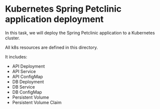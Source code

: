 # Kubernetes Spring Petclinic application deployment

In this task, we will deploy the Spring Petclinic application to a Kubernetes cluster.

All k8s resources are defined in this directory.

It includes:
- API Deployment
- API Service
- API ConfigMap
- DB Deployment
- DB Service
- DB ConfigMap
- Persistent Volume
- Persistent Volume Claim